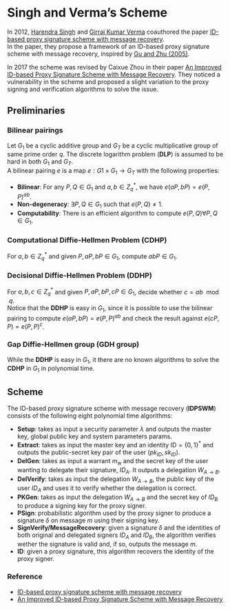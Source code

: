 # Singh and Verma’s Scheme

In 2012, [Harendra Singh](https://www.scopus.com/authid/detail.uri?authorId=57213857642) and [Girraj Kumar Verma](https://www.scopus.com/authid/detail.uri?authorId=50462796100) coauthored the paper [ID-based proxy signature scheme with message recovery](https://www.sciencedirect.com/science/article/abs/pii/S0164121211002159).  
In the paper, they propose a framework of an ID-based proxy signature scheme with message recovery, inspired by [Gu and Zhu (2005)](https://www.researchgate.net/publication/220564274_Proxy_signature_scheme_using_self-certified_public_keys).

In 2017 the scheme was revised by Caixue Zhou in their paper [An Improved ID-based Proxy Signature Scheme with Message Recovery](https://www.researchgate.net/publication/283648628_An_Improved_ID-based_Proxy_Signature_Scheme_with_Message_Recovery).
They noticed a vulnerability in the scheme and proposed a slight variation to the proxy signing and verification algorithms to solve the issue.

## Preliminaries

### Bilinear pairings

Let $G_1$ be a cyclic additive group and $G_T$ be a cyclic multiplicative group of same prime order $q$.
The discrete logarithm problem (**DLP**) is assumed to be hard in both $G_1$ and $G_T$.  
A bilinear pairing $e$ is a map $e : G1 \times G_1 \to G_T$ with the following properties:

- **Bilinear**: For any $P, Q \in G_1$ and $a, b \in Z^*_q$, we have $e(aP, bP) = e(P, P)^{ab}$.
- **Non-degeneracy**: $\exists P, Q \in G_1$ such that $e(P, Q) \ne 1$.
- **Computability**: There is an efficient algorithm to compute $e(P, Q) \forall P, Q \in G_1$.

### Computational Diffie-Hellmen Problem (CDHP)

For $a, b \in Z^*_q$ and given $P, aP, bP \in G_1$, compute $abP \in G_1$.

### Decisional Diffie-Hellmen Problem (DDHP)

For $a, b, c \in Z^*_q$ and given $P, aP, bP, cP \in G_1$, decide whether $c = ab \mod q$.  
Notice that the **DDHP** is easy in $G_1$, since it is possible to use the bilinear pairing to compute $e(aP, bP) = e(P, P)^{ab}$ and check the result against $e(cP, P) = e(P, P)^c$.

### Gap Diffie-Hellmen group (GDH group)

While the **DDHP** is easy in $G_1$, it there are no known algorithms to solve the **CDHP** in $G_1$ in polynomial time.

## Scheme

The ID-based proxy signature scheme with message recovery (**IDPSWM**) consists of the following eight polynomial time algorithms:

- **Setup**: takes as input a security parameter $\lambda$ and outputs the master key, global public key and system parameters params.
- **Extract**: takes as input the master key and an identity $\text{ID} = \{0, 1\}^*$ and outputs the public-secret key pair of the user $(pk_{ID}, sk_{ID})$.
- **DelGen**: takes as input a warrant $m_w$ and the secret key of the user wanting to delegate their signature, $ID_A$. It outputs a delegation $W_{A \to B}$.
- **DelVerify**: takes as input the delegation $W_{A \to B}$, the public key of the user $ID_A$ and uses it to verify whether the delegation is correct.
- **PKGen**: takes as input the delegation $W_{A \to B}$ and the secret key of $ID_B$ to produce a signing key for the proxy signer.
- **PSign**: probabilistic algorithm used by the proxy signer to produce a signature $\delta$ on message $m$ using their signing key.
- **SignVerify/MessageRecovery**: given a signature $\delta$ and the identities of both original and delegated signers $ID_A$ and $ID_B$, the algorithm verifies wether the signature is valid and, if so, outputs the message $m$.
- **ID**: given a proxy signature, this algorithm recovers the identity of the proxy signer.

### Reference

- [ID-based proxy signature scheme with message recovery](https://www.sciencedirect.com/science/article/abs/pii/S0164121211002159)
- [An Improved ID-based Proxy Signature Scheme with Message Recovery](https://www.researchgate.net/publication/283648628_An_Improved_ID-based_Proxy_Signature_Scheme_with_Message_Recovery)
